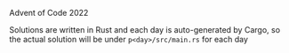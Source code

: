 Advent of Code 2022 

Solutions are written in Rust and each day is auto-generated by Cargo, so the actual solution will be under `p<day>/src/main.rs` for each day
